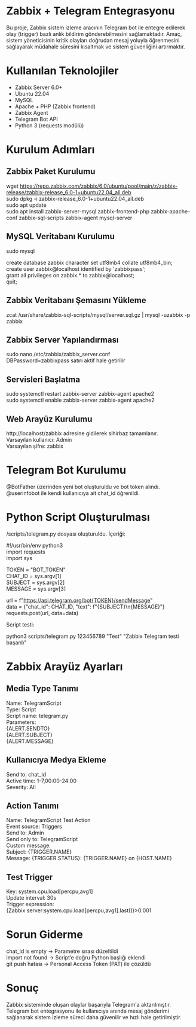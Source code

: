 # Zabbix + Telegram Entegrasyonu

Bu proje, Zabbix sistem izleme aracının Telegram bot ile entegre edilerek olay (trigger) bazlı anlık bildirim gönderebilmesini sağlamaktadır. Amaç, sistem yöneticisinin kritik olayları doğrudan mesaj yoluyla öğrenmesini sağlayarak müdahale süresini kısaltmak ve sistem güvenliğini artırmaktır.

# Kullanılan Teknolojiler

- Zabbix Server 6.0+
- Ubuntu 22.04
- MySQL
- Apache + PHP (Zabbix frontend)
- Zabbix Agent
- Telegram Bot API
- Python 3 (requests modülü)

# Kurulum Adımları

## Zabbix Paket Kurulumu

wget https://repo.zabbix.com/zabbix/6.0/ubuntu/pool/main/z/zabbix-release/zabbix-release_6.0-1+ubuntu22.04_all.deb  
sudo dpkg -i zabbix-release_6.0-1+ubuntu22.04_all.deb  
sudo apt update  
sudo apt install zabbix-server-mysql zabbix-frontend-php zabbix-apache-conf zabbix-sql-scripts zabbix-agent mysql-server  

## MySQL Veritabanı Kurulumu

sudo mysql  

create database zabbix character set utf8mb4 collate utf8mb4_bin;  
create user zabbix@localhost identified by 'zabbixpass';  
grant all privileges on zabbix.* to zabbix@localhost;  
quit;  

## Zabbix Veritabanı Şemasını Yükleme

zcat /usr/share/zabbix-sql-scripts/mysql/server.sql.gz | mysql -uzabbix -p zabbix

## Zabbix Server Yapılandırması

sudo nano /etc/zabbix/zabbix_server.conf  
DBPassword=zabbixpass satırı aktif hale getirilir  

## Servisleri Başlatma

sudo systemctl restart zabbix-server zabbix-agent apache2  
sudo systemctl enable zabbix-server zabbix-agent apache2  

## Web Arayüz Kurulumu

http://localhost/zabbix adresine gidilerek sihirbaz tamamlanır.  
Varsayılan kullanıcı: Admin  
Varsayılan şifre: zabbix  

# Telegram Bot Kurulumu

@BotFather üzerinden yeni bot oluşturuldu ve bot token alındı.  
@userinfobot ile kendi kullanıcıya ait chat_id öğrenildi.  

# Python Script Oluşturulması

/scripts/telegram.py dosyası oluşturuldu. İçeriği:

#!/usr/bin/env python3  
import requests  
import sys  

TOKEN = "BOT_TOKEN"  
CHAT_ID = sys.argv[1]  
SUBJECT = sys.argv[2]  
MESSAGE = sys.argv[3]  

url = f"https://api.telegram.org/bot{TOKEN}/sendMessage"  
data = {"chat_id": CHAT_ID, "text": f"{SUBJECT}\n{MESSAGE}"}  
requests.post(url, data=data)  

Script testi:  

python3 scripts/telegram.py 123456789 "Test" "Zabbix Telegram testi başarılı"

# Zabbix Arayüz Ayarları

## Media Type Tanımı

Name: TelegramScript  
Type: Script  
Script name: telegram.py  
Parameters:  
{ALERT.SENDTO}  
{ALERT.SUBJECT}  
{ALERT.MESSAGE}  

## Kullanıcıya Medya Ekleme

Send to: chat_id  
Active time: 1-7,00:00-24:00  
Severity: All  

## Action Tanımı

Name: TelegramScript Test Action  
Event source: Triggers  
Send to: Admin  
Send only to: TelegramScript  
Custom message:  
Subject: {TRIGGER.NAME}  
Message: {TRIGGER.STATUS}: {TRIGGER.NAME} on {HOST.NAME}  

## Test Trigger

Key: system.cpu.load[percpu,avg1]  
Update interval: 30s  
Trigger expression:  
{Zabbix server:system.cpu.load[percpu,avg1].last()}>0.001  

# Sorun Giderme

chat_id is empty → Parametre sırası düzeltildi  
import not found → Script’e doğru Python başlığı eklendi  
git push hatası → Personal Access Token (PAT) ile çözüldü  

# Sonuç

Zabbix sisteminde oluşan olaylar başarıyla Telegram'a aktarılmıştır. Telegram bot entegrasyonu ile kullanıcıya anında mesaj gönderimi sağlanarak sistem izleme süreci daha güvenilir ve hızlı hale getirilmiştir.
